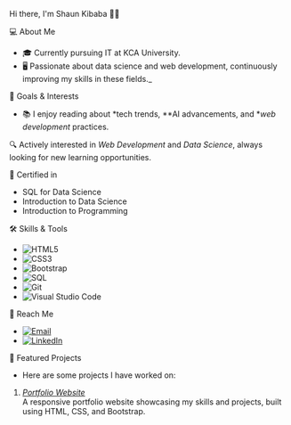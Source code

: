 Hi there, I'm Shaun Kibaba 👋🏽

💻 About Me
- 🎓 Currently pursuing IT at KCA University.
- 🖥 Passionate about data science and web development, continuously improving my skills in these fields._

🎯 Goals & Interests
- 📚 I enjoy reading about *tech trends, **AI advancements, and **web development* practices.

🔍 Actively interested in *Web Development* and *Data Science*, always looking for new learning opportunities.

📜 Certified in 
- SQL for Data Science
- Introduction to Data Science
- Introduction to Programming

🛠 Skills & Tools
- ![HTML5](https://img.shields.io/badge/-HTML5-E34F26?style=flat-square&logo=html5&logoColor=white)
- ![CSS3](https://img.shields.io/badge/-CSS3-1572B6?style=flat-square&logo=css3&logoColor=white)
- ![Bootstrap](https://img.shields.io/badge/-Bootstrap-563D7C?style=flat-square&logo=bootstrap)
- ![SQL](https://img.shields.io/badge/-SQL-4479A1?style=flat-square&logo=postgresql)
- ![Git](https://img.shields.io/badge/-Git-F05032?style=flat-square&logo=git&logoColor=white)
- ![Visual Studio Code](https://img.shields.io/badge/-VS%20Code-007ACC?style=flat-square&logo=visual-studio-code&logoColor=white)

📩 Reach Me
- [![Email](https://img.shields.io/badge/-kibabashaun@gmail.com-D14836?style=flat-square&logo=Gmail&logoColor=white)](mailto:kibabashaun@gmail.com)
- [![LinkedIn](https://img.shields.io/badge/-Shaun%20Kibaba-blue?style=flat-square&logo=Linkedin&logoColor=white&link=https://www.linkedin.com/in/shaun-k-97b947270/)](https://www.linkedin.com/in/shaun-k-97b947270/)

🔗 Featured Projects
- Here are some projects I have worked on:
1. *[Portfolio Website](https://github.com/ShaunKibaba/portfolio-website)*  
   A responsive portfolio website showcasing my skills and projects, built using HTML, CSS, and Bootstrap.


<!---
shaunkibz/shaunkibz is a ✨ special ✨ repository because its `README.md` (this file) appears on your GitHub profile.
You can click the Preview link to take a look at your changes.
--->
